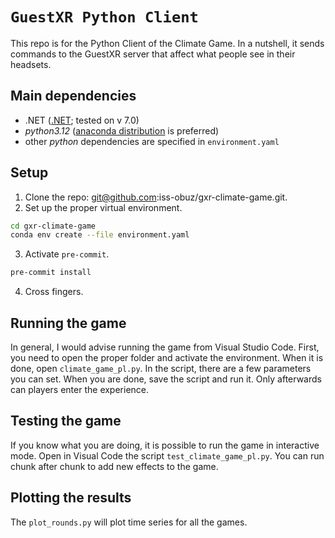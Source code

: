 # `GuestXR Python Client`

This repo is for the Python Client of the Climate Game. In a nutshell, it sends commands to the GuestXR server that affect what people see in their headsets.

## Main dependencies

* .NET ([.NET](https://dotnet.microsoft.com/en-us/download); tested on v 7.0)
* _python3.12_ ([anaconda distribution](https://www.anaconda.com/products/distribution) is preferred)
* other _python_ dependencies are specified in `environment.yaml`

## Setup

1. Clone the repo: git@github.com:iss-obuz/gxr-climate-game.git.
2. Set up the proper virtual environment.
```bash
cd gxr-climate-game
conda env create --file environment.yaml
```
3. Activate `pre-commit`.
```bash
pre-commit install
```
4. Cross fingers.

## Running the game

In general, I would advise running the game from Visual Studio Code. First, you need to open the proper folder and activate the environment. When it is done, open `climate_game_pl.py`. In the script, there are a few parameters you can set. When you are done, save the script and run it. Only afterwards can players enter the experience.

## Testing the game

If you know what you are doing, it is possible to run the game in interactive mode. Open in Visual Code the script `test_climate_game_pl.py`. You can run chunk after chunk to add new effects to the game.

## Plotting the results

The `plot_rounds.py` will plot time series for all the games.
